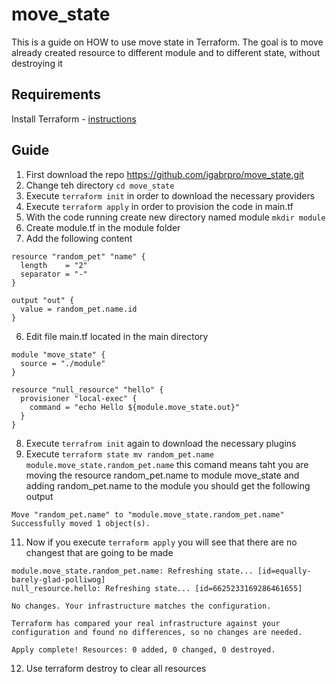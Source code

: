 # move_state

This is a guide on HOW to use move state in Terraform. The goal is to move already created resource to different module and to different state, without destroying it

## Requirements
Install Terraform - [instructions](https://www.terraform.io/downloads)


## Guide
1. First download the repo https://github.com/igabrpro/move_state.git
2. Change teh directory ```cd move_state```
3. Execute ```terraform init``` in order to download the necessary providers
4. Execute ```terraform apply``` in order to provision the code in main.tf
5. With the code running create new directory named module ```mkdir module```
6. Create module.tf in the module folder
7. Add the following content
```
resource "random_pet" "name" {
  length    = "2"
  separator = "-"
}

output "out" {
  value = random_pet.name.id
}
```
6. Edit file main.tf located in the main directory
```
module "move_state" {
  source = "./module"
}

resource "null_resource" "hello" {
  provisioner "local-exec" {
    command = "echo Hello ${module.move_state.out}"
  }
}
```
8. Execute ```terrafrom init``` again to download the necessary plugins 
9. Execute  ```terraform state mv random_pet.name module.move_state.random_pet.name``` this comand means taht you are moving the resource random_pet.name to module move_state and adding random_pet.name to the module you should get the following output
```
Move "random_pet.name" to "module.move_state.random_pet.name"
Successfully moved 1 object(s).
```
11. Now if you execute ```terraform apply``` you will see that there are no changest that are going to be made
```
module.move_state.random_pet.name: Refreshing state... [id=equally-barely-glad-polliwog]
null_resource.hello: Refreshing state... [id=6625233169286461655]

No changes. Your infrastructure matches the configuration.

Terraform has compared your real infrastructure against your configuration and found no differences, so no changes are needed.

Apply complete! Resources: 0 added, 0 changed, 0 destroyed.
```
12. Use terraform destroy to clear all resources 
